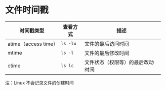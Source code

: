 # 文件时间戳

| 时间戳类型           | 查看方式 | 描述                             |
| -------------------- | -------- | -------------------------------- |
| atime（access time） | `ls -lu` | 文件的最后访问时间               |
| mtime                | `ls -l`  | 文件的最后修改时间               |
| ctime                | `ls lc`  | 文件状态（权限等）的最后改动时间 |

注：Linux 不会记录文件的创建时间
